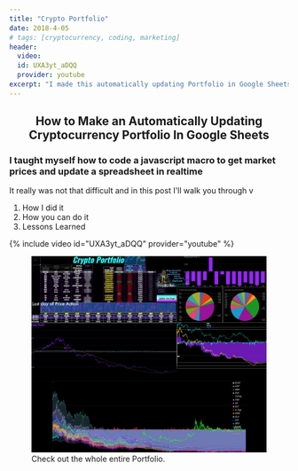 ```yaml
---
title: "Crypto Portfolio"
date: 2018-4-05
# tags: [cryptocurrency, coding, marketing]
header:
  video:
  id: UXA3yt_aDQQ
  provider: youtube
excerpt: "I made this automatically updating Portfolio in Google Sheets"
---
```

<center>
<h2> How to Make an Automatically Updating Cryptocurrency Portfolio In Google Sheets </h2>
</center>
<h3>
I taught myself how to code a javascript macro to get market prices and update a spreadsheet in realtime
</h3>
<p>
It really was not that difficult and in this post I'll walk you through
v

<ol type = "1">
<li>How I did it</li>
<li>How you can do it</li>
<li>Lessons Learned</li>
</ol>
</p>


{% include video id="UXA3yt_aDQQ" provider="youtube" %}


<figure class="align-center">
  <img src="/images/crypto.png" alt="">
  <figcaption>Check out the whole entire Portfolio.</figcaption>
</figure>
